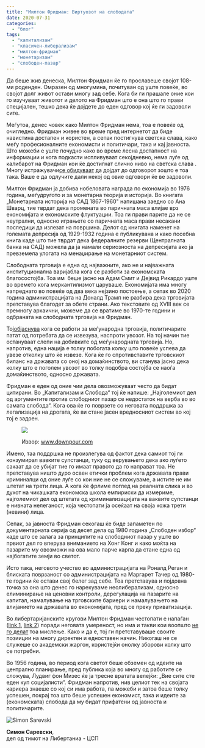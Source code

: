 ```yaml
---
title: "Милтон Фридман: Виртуозот на слободата"
date: 2020-07-31
categories: 
  - "блог"
tags: 
  - "капитализам"
  - "класичен-либерализам"
  - "милтон-фридман"
  - "монетаризам"
  - "слободен-пазар"
---
```


Да беше жив денеска, Милтон Фридман ќе го прославеше својот 108-ми роденден. Омразен од многумина, почитуван од уште повеќе, во својот долг живот остави многу зад себе. Кога би ги прашале оние кои го изучуваат животот и делото на Фридман што е она што го прави специјален, тешко дека ќе дојдете до еден одговор кој ќе ги задоволи сите.

Меѓутоа, денес човек како Милтон Фридман нема, тоа е повеќе од очигледно. Фридман живее во време пред интернетот да биде навистина достапен и користен, а сепак постигнува светска слава, како меѓу професионалните економисти и политичари, така и кај јавноста. Што можеби е уште почудно како во време лесна достапност на информации и кога подкасти испливуваат секојдневно, нема луѓе од калибарот на Фридман кои ќе достигнат слично ниво на светска слава . Многу истражувачи[се обидуваат](https://econjwatch.org/issues/volume-10-issue-2-may-2013) да дојдат до одговорот зошто е тоа така. Ваше е да одлучите дали некој од овие одговори ќе ве задоволи.

Милтон Фридман ја добива нобеловата награда по економија во 1976 година, меѓудругото и за монетарна теорија и историја. Во книгата „Монетарната историја на САД 1867-1960" напишана заедно со Ана Шварц, тие тврдат дека промената во паричната маса влијае врз економијата и економските флуктуации. Тоа ги прави парите да не се неутрални, односно играњете со паричната маса прави несакани последици да излезат на површина. Делот од книгата наменет на големата депресија од 1929-1932 година е публикувана и како посебна книга каде што тие тврдат дека федералните резерви (Централната банка на САД) можела да ја намали сериозноста на депресијата ако ја превземела улогата на менаџирање на монетарниот систем. 

Слободната трговија е една од најважните, ако не и најважната институционална варијабла кога се разботи за економската благосостојба. Тоа им  беше јасно на Адам Смит и Дејвид Рикардо уште во времето кога меркантилизмот царуваше. Економијата има многу напреднато во повеќе од два века нејзино постоење, а сепак во 2020 година администрацијата на Доналд Трамп не разбира дека трговијата претставува благодет за обете страни. Ако текстовите од XVIII век се премногу архаични, можеме да се вратиме во 1970-те години и одбраната на слободната трговија на Фридман.

Тој[објаснува](https://www.youtube.com/watch?v=qJCeoFxrDn0&feature=emb_title) кога се работи за меѓународна трговија, политичарите патат од потребата да се извезува, наспроти увозот. На тој начин тие остануваат слепи на добивките од меѓународната трговија. Но, напротив, една нација е толку побогата колку што повеќе успева да увезе отколку што ќе извезе. Кога ќе го спротивставите трговскиот биланс на државата со оној на домаќинството, ви станува јасно дека колку што е поголем увозот во толку подобра состојба се наоѓа домаќинството, односно државата.

Фридман е еден од оние чии дела овозможуваат често да бидат цитирани. Во „Капитализам и Слобода“ тој ќе напише: „Најголемиот дел од аргументите против слободниот пазар се недостаток на верба во во самата слобода“. Кога ова ќе го поврзете со неговата поддршка за легализација на дрогата, ќе ви стане јасен вредносниот систем во кој тој е задоен. 

<figure>

![](https://d1exhaoem38lup.cloudfront.net/c/9/c9w0/c9w0-square-400.jpg)

<figcaption>

Извор: www.downpour.com

</figcaption>

</figure>

Имено, таа поддршка не произлегува од фактот дека самиот тој ги конзумирал вавките супстанци, туку од верувањето дека ако луѓето сакаат да се убијат тие го имаат правото да го направат тоа. Не претставува ништо дуро освен етички проблем кога државата прави криминалци од оние луѓе со кои ние не се сложуваме, а истите не им штетат на трети лица. А кога ќе фрлиме поглед на реалната слика и во духот на чикашката економска школа емпириски да измериме, најголемиот дел од штетата од криминализацијата на ваквите супстанци е нивната нелеганост, која честопати ја осеќаат на своја кожа трети (невини) лица.

Сепак, за јавноста Фридман секогаш ќе биде запаметен по документарната серија од десет дела од 1980 година „Слободен избор“ каде што се залага за принципите на слободниот пазар у уште во првиот дел го вперува вниманието на Хонг Конг и како моќта на пазарите му овозможи на ова мало парче карпа да стане една од најбогатите земји во светот.

Исто така, неговото учество во администрацијата на Роналд Реган и блиската поврзаност со администрацијата на Маргарет Тачер од 1980-те години ќе остави свој белег зад себе. Тоа претставува и појдовна точка за она што денес го нарекуваме неолиберализам, односно елиминирање на ценовни контроли, дерегулација на пазарите на капитал, намалување на трговските бариери и намалувањето на влијанието на државата во економијата, пред се преку приватизација.

Во либертаријанските кругови Милтон Фридман честопати е напаѓан ([link 1](https://www.researchgate.net/publication/273074293_WAS_MILTON_FRIEDMAN_A_SOCIALIST_YES), [link 2](https://www.lewrockwell.com/1970/01/murray-n-rothbard/the-republicans-favorite-economist/)) поради неговата умереност, но има и такви кои воопшто [не го делат](https://cafehayek.com/2012/07/milton-friedman-the-moderate.html) тоа мислење. Како и да е, тој ги претставуваше своите позииции на многу директен и едноставен начин. Никогаш не се служеше со академски жаргон, користејќи онолку зборови колку што се потребни. 

Во 1956 година, во период кога светот беше обземен од идеите на централно планирање, пред публика која во многу од работите се сложува, Лудвиг фон Мизес ќе ја тресне вратата велејќи: „Вие сите сте еден куп социјалисти“. Фридман напротив, нив целиот тек на својата кариера знаеше со кој си има работа, па можеби и затоа беше толку успешен, покрај тоа што беше успешен економист, така и идеите за (економската) слобода да му бидат прифатени од јавноста и политичарите.  

![Simon Sarevski](http://libertaniabackup.local/wp-content/uploads/2020/02/Sime-pic-150x150.jpg)

**Симон Саревски**,  
дел од тимот на Либертаниа - ЦСП
